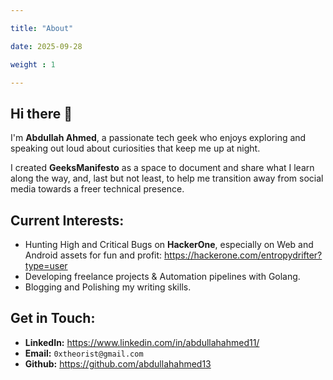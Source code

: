 ```yaml
---

title: "About"

date: 2025-09-28

weight : 1

---
```


  


##  Hi there 👋
I'm **Abdullah Ahmed**, a passionate tech geek who enjoys exploring and speaking out loud about curiosities that keep me up at night.

I created **GeeksManifesto** as a space to document and share what I learn along the way, and, last but not least, to help me transition away from social media towards a freer technical presence.

## Current Interests:
- Hunting High and Critical Bugs on **HackerOne**, especially on Web and Android assets for fun and profit: https://hackerone.com/entropydrifter?type=user
- Developing freelance projects & Automation pipelines with Golang.
- Blogging and Polishing my writing skills.

## Get in Touch:
- **LinkedIn:** https://www.linkedin.com/in/abdullahahmed11/
- **Email:** `0xtheorist@gmail.com`
- **Github:** https://github.com/abdullahahmed13